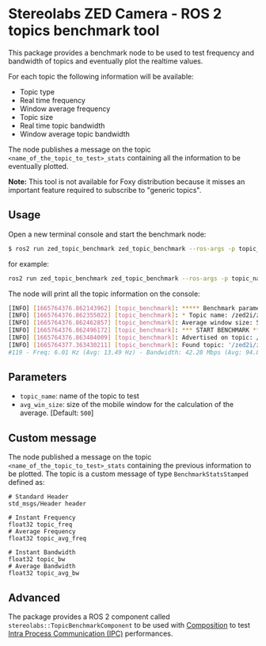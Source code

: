# Stereolabs ZED Camera - ROS 2 topics benchmark tool

This package provides a benchmark node to be used to test frequency and bandwidth of topics and eventually plot the realtime values.

For each topic the following information will be available:

* Topic type
* Real time frequency
* Window average frequency
* Topic size
* Real time topic bandwidth
* Window average topic bandwidth

The node publishes a message on the topic `<name_of_the_topic_to_test>_stats` containing all the information to be eventually plotted.

**Note:** This tool is not available for Foxy distribution because it misses an important feature required to subscribe to "generic topics".

## Usage

Open a new terminal console and start the benchmark node:

```bash
$ ros2 run zed_topic_benchmark zed_topic_benchmark --ros-args -p topic_name:=<name_of_the_topic_to_test>
```

for example:

```bash
ros2 run zed_topic_benchmark zed_topic_benchmark --ros-args -p topic_name:=/zed2i/zed_node/rgb/image_rect_color
```

The node will print all the topic information on the console:

```bash
[INFO] [1665764376.862143962] [topic_benchmark]: ***** Benchmark parameters *****
[INFO] [1665764376.862355022] [topic_benchmark]: * Topic name: /zed2i/zed_node/rgb/image_rect_color
[INFO] [1665764376.862462857] [topic_benchmark]: Average window size: 500
[INFO] [1665764376.862496172] [topic_benchmark]: *** START BENCHMARK ***
[INFO] [1665764376.863484009] [topic_benchmark]: Advertised on topic: /zed2i/zed_node/rgb/image_rect_color_stats
[INFO] [1665764377.363430211] [topic_benchmark]: Found topic: '/zed2i/zed_node/rgb/image_rect_color' of type: 'sensor_msgs/msg/Image'
#119 - Freq: 6.01 Hz (Avg: 13.49 Hz) - Bandwidth: 42.28 Mbps (Avg: 94.87 Mbps) - Msg size: 0.88 MB
```

## Parameters

* `topic_name`: name of the topic to test
* `avg_win_size`: size of the mobile window for the calculation of the average. [Default: `500`]

## Custom message

The node published a message on the topic `<name_of_the_topic_to_test>_stats` containing the previous information to be plotted.
The topic is a custom message of type `BenchmarkStatsStamped` defined as:

```
# Standard Header
std_msgs/Header header

# Instant Frequency
float32 topic_freq
# Average Frequency
float32 topic_avg_freq

# Instant Bandwidth
float32 topic_bw
# Average Bandwidth
float32 topic_avg_bw
```

## Advanced
The package provides a ROS 2 component called `stereolabs::TopicBenchmarkComponent` to be used with [Composition](https://docs.ros.org/en/humble/Tutorials/Intermediate/Composition.html) to test [Intra Process Communication (IPC)](https://design.ros2.org/articles/intraprocess_communications.html) performances.